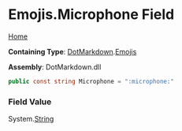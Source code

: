 # Emojis\.Microphone Field

[Home](../../../README.md)

**Containing Type**: [DotMarkdown](../../README.md)\.[Emojis](../README.md)

**Assembly**: DotMarkdown\.dll

```csharp
public const string Microphone = ":microphone:"
```

### Field Value

System\.[String](https://docs.microsoft.com/en-us/dotnet/api/system.string)